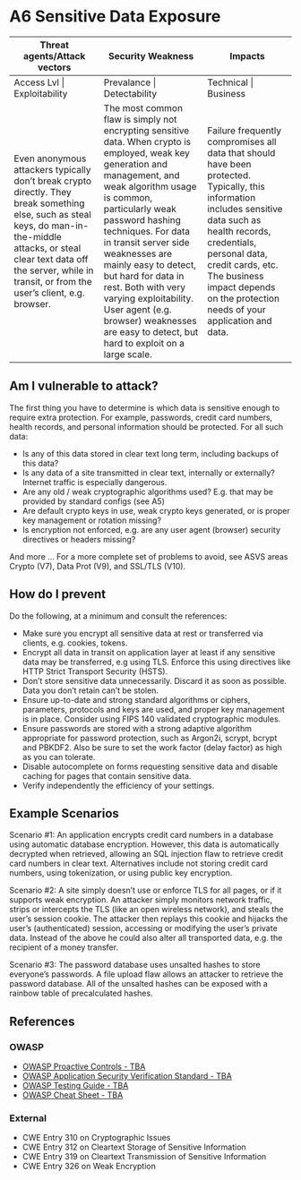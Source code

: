 # A6 Sensitive Data Exposure

<!--- | Threat agents | Exploitability | Prevalance | Detectability | Technical Impact | Business Impacts |
| --- | --- | --- | --- | --- | --- |
| App Specific |  EASY | COMMON | AVERAGE | SEVERE | App Specific | 
| TBA | TBA | TBA | TBA. | TBA | --->

| Threat agents/Attack vectors | Security Weakness           | Impacts               |
| ---------------------------- | --------------------------- | --------------------- |
| Access Lvl \| Exploitability | Prevalance \| Detectability | Technical \| Business |
| Even anonymous attackers typically don’t break crypto directly. They break something else, such as steal keys, do man-in-the-middle attacks, or steal clear text data off the server, while in transit, or from the user’s client, e.g. browser. | The most common flaw is simply not encrypting sensitive data. When crypto is employed, weak key generation and management, and weak algorithm usage is common, particularly weak password hashing techniques. For data in transit server side weaknesses are mainly easy to detect, but hard for data in rest. Both with very varying exploitability. User agent (e.g. browser) weaknesses are easy to detect, but hard to exploit on a large scale. | Failure frequently compromises all data that should have been protected. Typically, this information includes sensitive data such as health records, credentials, personal data, credit cards, etc. The business impact depends on the protection needs of your application and data. |

## Am I vulnerable to attack?
The first thing you have to determine is which data is sensitive enough to require extra protection. For example, passwords, credit card numbers, health records, and personal information should be protected. For all such data:
* Is any of this data stored in clear text long term, including backups of this data?
* Is any data of a site transmitted in clear text, internally or externally? Internet traffic is especially dangerous.
* Are any old / weak cryptographic algorithms used? E.g. that may be provided by standard configs (see A5)
* Are default crypto keys in use, weak crypto keys generated, or is proper key management or rotation missing?
* Is encryption not enforced, e.g. are any user agent (browser) security directives or headers missing?

And more … For a more complete set of problems to avoid, see ASVS areas Crypto (V7), Data Prot (V9), and SSL/TLS (V10).

## How do I prevent
Do the following, at a minimum and consult the references:
* Make sure you encrypt all sensitive data at rest or transferred via clients, e.g. cookies, tokens.
* Encrypt all data in transit on application layer at least if any sensitive data may be transferred, e.g using TLS. Enforce this using directives like HTTP Strict Transport Security (HSTS).
* Don’t store sensitive data unnecessarily. Discard it as soon as possible. Data you don’t retain can’t be stolen.
* Ensure up-to-date and strong standard algorithms or ciphers, parameters, protocols and keys are used, and proper key management is in place. Consider using FIPS 140 validated cryptographic modules.
* Ensure passwords are stored with a strong adaptive algorithm appropriate for password protection, such as Argon2i, scrypt, bcrypt and PBKDF2. Also be sure to set the work factor (delay factor) as high as you can tolerate.
* Disable autocomplete on forms requesting sensitive data and disable caching for pages that contain sensitive data.
* Verify independently the efficiency of your settings.


## Example Scenarios
Scenario #1: An application encrypts credit card numbers in a database using automatic database encryption. However, this data is automatically decrypted when retrieved, allowing an SQL injection flaw to retrieve credit card numbers in clear text. Alternatives include not storing credit card numbers, using tokenization, or using public key encryption.

Scenario #2: A site simply doesn’t use or enforce TLS for all pages, or if it supports weak encryption. An attacker simply monitors network traffic, strips or intercepts the TLS (like an open wireless network), and steals the user’s session cookie. The attacker then replays this cookie and hijacks the user’s (authenticated) session, accessing or modifying the user’s private data. Instead of the above he could also alter all transported data, e.g. the recipient of a money transfer.

Scenario #3: The password database uses unsalted hashes to store everyone’s passwords. A file upload flaw allows an attacker to retrieve the password database. All of the unsalted hashes can be exposed with a rainbow table of precalculated hashes.

## References

### OWASP

* [OWASP Proactive Controls - TBA]()
* [OWASP Application Security Verification Standard - TBA]()
* [OWASP Testing Guide - TBA]()
* [OWASP Cheat Sheet - TBA]()

### External

* CWE Entry 310 on Cryptographic Issues
* CWE Entry 312 on Cleartext Storage of Sensitive Information
* CWE Entry 319 on Cleartext Transmission of Sensitive Information
* CWE Entry 326 on Weak Encryption
